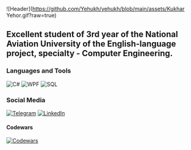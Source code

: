 ![Header](https://github.com/Yehukh/yehukh/blob/main/assets/Kukhar Yehor.gif?raw=true)

## Excellent student of 3rd year of the National Aviation University of the English-language project, specialty - Computer Engineering.

### Languages and Tools
![C#](https://img.shields.io/badge/-C%23-090909?style=for-the-badge&logo=c-sharp&logoColor=239120)
![WPF](https://img.shields.io/badge/-WPF-090909?style=for-the-badge&logo=Windows&logoColor=0078D6)
![SQL](https://img.shields.io/badge/-SQL-090909?style=for-the-badge&logo=Microsoft-SQL-Server&logoColor=CC2927)

### Social Media
[![Telegram](https://img.shields.io/badge/-Telegram-090909?style=for-the-badge&logo=Telegram&logoColor=2CA5E0)](https://t.me/yehukh)
[![LinkedIn](https://img.shields.io/badge/-LinkedIn-090909?style=for-the-badge&logo=LinkedIn&logoColor=0077B5)](https://www.linkedin.com/in/yehukh)

#### Codewars
[![Codewars](https://www.codewars.com/users/yehor.kukhar/badges/micro)](https://www.codewars.com/users/yehor.kukhar)
